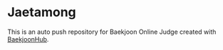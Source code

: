 # Jaetamong
This is an auto push repository for Baekjoon Online Judge created with [BaekjoonHub](https://github.com/BaekjoonHub/BaekjoonHub).
